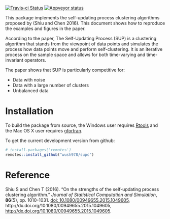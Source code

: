 
[![Travis-ci Status](https://travis-ci.org/wush978/supc.svg?branch=master)](https://travis-ci.org/wush978/supc)
[![Appveyor status](https://ci.appveyor.com/api/projects/status/ov2xlvx7edswtki7/branch/master?svg=true)](https://ci.appveyor.com/project/wush978/supc)

This package implements the self-updating process clustering algorithms proposed by (Shiu and Chen 2016). This document shows how to reproduce the examples and figures in the paper.

According to the paper, The Self-Updating Process (SUP) is a clustering algorithm that stands from the viewpoint of data
points and simulates the process how data points move and perform self-clustering. It is an iterative
process on the sample space and allows for both time-varying and time-invariant operators.

The paper shows that SUP is particularly competitive for:

- Data with noise
- Data with a large number of clusters
- Unbalanced data

# Installation

To build the package from source, the Windows user requires [Rtools](http://cran.csie.ntu.edu.tw/bin/windows/Rtools/) and the Mac OS X user requires [gfortran](http://cran.csie.ntu.edu.tw/bin/macosx/tools/).

To get the current development version from github:

```r
# install.packages('remotes')
remotes::install_github("wush978/supc")
```

# Reference

<p>Shiu S and Chen T (2016).
&ldquo;On the strengths of the self-updating process clustering algorithm.&rdquo;
<em>Journal of Statistical Computation and Simulation</em>, <b>86</b>(5), pp. 1010-1031.
<a href="http://doi.org/10.1080/00949655.2015.1049605">doi: 10.1080/00949655.2015.1049605</a>, http://dx.doi.org/10.1080/00949655.2015.1049605, <a href="http://dx.doi.org/10.1080/00949655.2015.1049605">http://dx.doi.org/10.1080/00949655.2015.1049605</a>. 
</p>
